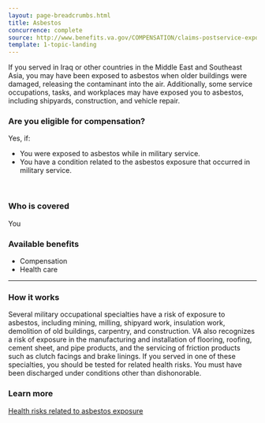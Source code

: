 ```yaml
---
layout: page-breadcrumbs.html
title: Asbestos
concurrence: complete
source: http://www.benefits.va.gov/COMPENSATION/claims-postservice-exposures-asbestos.asp
template: 1-topic-landing
---
```


If you served in Iraq or other countries in the Middle East and Southeast Asia, you may have been exposed to asbestos when older buildings were damaged, releasing the contaminant into the air. Additionally, some service occupations, tasks, and workplaces may have exposed you to asbestos, including shipyards, construction, and vehicle repair.

<div class="call-out" markdown="1">

### Are you eligible for compensation?

Yes, if:

- You were exposed to asbestos while in military service.
- You have a condition related to the asbestos exposure that occurred in military service.

<br>

### Who is covered

You
</div>

### Available benefits

- Compensation
- Health care

--------

### How it works

Several military occupational specialties have a risk of exposure to asbestos, including mining, milling, shipyard work, insulation work, demolition of old buildings, carpentry, and construction. VA also recognizes a risk of exposure in the manufacturing and installation of flooring, roofing, cement sheet, and pipe products, and the servicing of friction products such as clutch facings and brake linings. If you served in one of these specialties, you should be tested for related health risks. You must have been discharged under conditions other than dishonorable.

### Learn more

[Health risks related to asbestos exposure](http://www.publichealth.va.gov/exposures/asbestos/index.asp)
